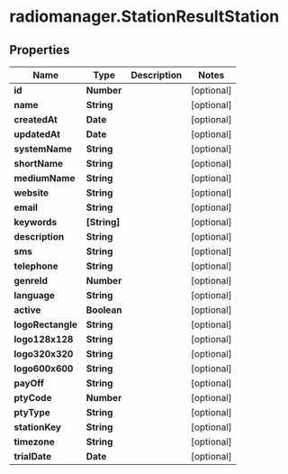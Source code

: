 # radiomanager.StationResultStation

## Properties
Name | Type | Description | Notes
------------ | ------------- | ------------- | -------------
**id** | **Number** |  | [optional] 
**name** | **String** |  | [optional] 
**createdAt** | **Date** |  | [optional] 
**updatedAt** | **Date** |  | [optional] 
**systemName** | **String** |  | [optional] 
**shortName** | **String** |  | [optional] 
**mediumName** | **String** |  | [optional] 
**website** | **String** |  | [optional] 
**email** | **String** |  | [optional] 
**keywords** | **[String]** |  | [optional] 
**description** | **String** |  | [optional] 
**sms** | **String** |  | [optional] 
**telephone** | **String** |  | [optional] 
**genreId** | **Number** |  | [optional] 
**language** | **String** |  | [optional] 
**active** | **Boolean** |  | [optional] 
**logoRectangle** | **String** |  | [optional] 
**logo128x128** | **String** |  | [optional] 
**logo320x320** | **String** |  | [optional] 
**logo600x600** | **String** |  | [optional] 
**payOff** | **String** |  | [optional] 
**ptyCode** | **Number** |  | [optional] 
**ptyType** | **String** |  | [optional] 
**stationKey** | **String** |  | [optional] 
**timezone** | **String** |  | [optional] 
**trialDate** | **Date** |  | [optional] 


